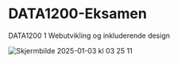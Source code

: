 <h1>DATA1200-Eksamen</h1>
<p>DATA1200 1 Webutvikling og inkluderende design</p>


![Skjermbilde 2025-01-03 kl  03 25 11](https://github.com/user-attachments/assets/e691098f-79c2-493d-9f9f-4090886529f8)
